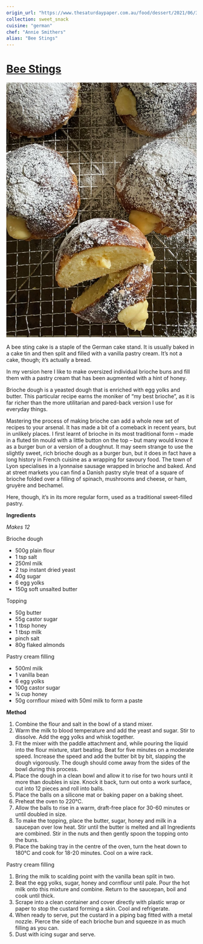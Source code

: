 ```yaml
---
origin_url: "https://www.thesaturdaypaper.com.au/food/dessert/2021/06/30/bee-stings/162402480011882#mtr"
collection: sweet_snack
cuisine: "german"
chef: "Annie Smithers"
alias: "Bee Stings"
---
```

# [ Bee Stings](https://www.thesaturdaypaper.com.au/food/dessert/2021/06/30/bee-stings/162402480011882#mtr)
![](../assets/ea8213d9b7dc8d134e132beae8050719.png)

A bee sting cake is a staple of the German cake stand. It is usually baked in a cake tin and then split and filled with a vanilla pastry cream. It’s not a cake, though; it’s actually a bread.

In my version here I like to make oversized individual brioche buns and fill them with a pastry cream that has been augmented with a hint of honey.

Brioche dough is a yeasted dough that is enriched with egg yolks and butter. This particular recipe earns the moniker of “my best brioche”, as it is far richer than the more utilitarian and pared-back version I use for everyday things.

Mastering the process of making brioche can add a whole new set of recipes to your arsenal. It has made a bit of a comeback in recent years, but in unlikely places. I first learnt of brioche in its most traditional form – made in a fluted tin mould with a little button on the top – but many would know it as a burger bun or a version of a doughnut. It may seem strange to use the slightly sweet, rich brioche dough as a burger bun, but it does in fact have a long history in French cuisine as a wrapping for savoury food. The town of Lyon specialises in a lyonnaise sausage wrapped in brioche and baked. And at street markets you can find a Danish pastry style treat of a square of brioche folded over a filling of spinach, mushrooms and cheese, or ham, gruyère and bechamel.

Here, though, it’s in its more regular form, used as a traditional sweet-filled pastry.

**Ingredients**

*Makes 12*

Brioche dough

* 500g plain flour
* 1 tsp salt
* 250ml milk
* 2 tsp instant dried yeast
* 40g sugar
* 6 egg yolks
* 150g soft unsalted butter

Topping

* 50g butter
* 55g castor sugar
* 1 tbsp honey
* 1 tbsp milk
* pinch salt
* 80g flaked almonds

Pastry cream filling

* 500ml milk
* 1 vanilla bean
* 6 egg yolks
* 100g castor sugar
* ¼ cup honey
* 50g cornflour mixed with 50ml milk to form a paste

**Method**

1. Combine the flour and salt in the bowl of a stand mixer.
2. Warm the milk to blood temperature and add the yeast and sugar. Stir to dissolve. Add the egg yolks and whisk together.
3. Fit the mixer with the paddle attachment and, while pouring the liquid into the flour mixture, start beating. Beat for five minutes on a moderate speed. Increase the speed and add the butter bit by bit, slapping the dough vigorously. The dough should come away from the sides of the bowl during this process.
4. Place the dough in a clean bowl and allow it to rise for two hours until it more than doubles in size. Knock it back, turn out onto a work surface, cut into 12 pieces and roll into balls.
5. Place the balls on a silicone mat or baking paper on a baking sheet.
6. Preheat the oven to 220°C.
7. Allow the balls to rise in a warm, draft-free place for 30-60 minutes or until doubled in size.
8. To make the topping, place the butter, sugar, honey and milk in a saucepan over low heat. Stir until the butter is melted and all Ingredients are combined. Stir in the nuts and then gently spoon the topping onto the buns.
9. Place the baking tray in the centre of the oven, turn the heat down to 180°C and cook for 18-20 minutes. Cool on a wire rack.

Pastry cream filling

1. Bring the milk to scalding point with the vanilla bean split in two.
2. Beat the egg yolks, sugar, honey and cornflour until pale. Pour the hot milk onto this mixture and combine. Return to the saucepan, boil and cook until thick.
3. Scrape into a clean container and cover directly with plastic wrap or paper to stop the custard forming a skin. Cool and refrigerate.
4. When ready to serve, put the custard in a piping bag fitted with a metal nozzle. Pierce the side of each brioche bun and squeeze in as much filling as you can.
5. Dust with icing sugar and serve.